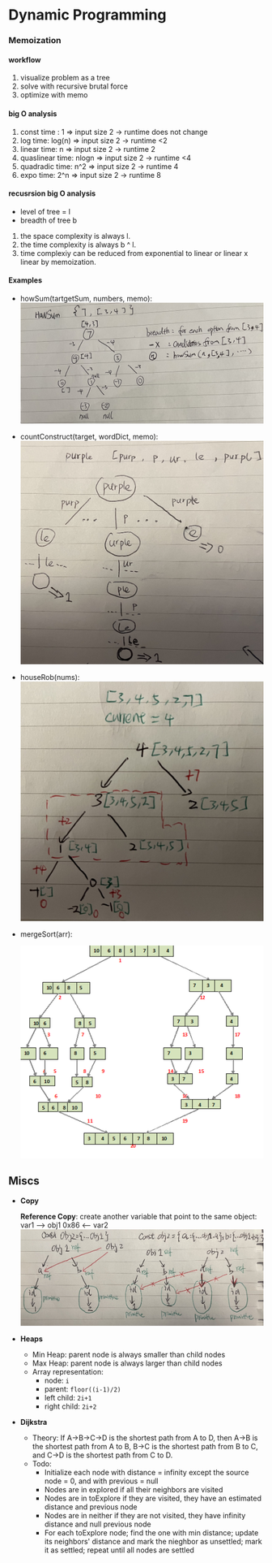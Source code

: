 # Dynamic Programming

### Memoization

#### workflow

1. visualize problem as a tree
2. solve with recursive brutal force
3. optimize with memo

#### big O analysis

1. const time : 1 => input size 2 -> runtime does not change
2. log time: log(n) => input size 2 -> runtime <2
3. linear time: n => input size 2 -> runtime 2
4. quaslinear time: nlogn => input size 2 -> runtime <4
5. quadradic time: n^2 => input size 2 -> runtime 4
6. expo time: 2^n => input size 2 -> runtime 8

#### recusrsion big O analysis

- level of tree = l
- breadth of tree b

1. the space complexity is always l.
2. the time complexity is always b ^ l.
3. time complexiy can be reduced from exponential to linear or linear x linear by memoization.

#### Examples

- howSum(tartgetSum, numbers, memo):
  ![image](../assets/howSum.jpg)

- countConstruct(target, wordDict, memo):
  ![image](../assets/countConstruct.jpg)

- houseRob(nums):
  ![image](../assets/houseRob.jpg)

- mergeSort(arr):

  ![image](../assets/mergesort1.png)

## Miscs

- **Copy**

  **Reference Copy**: create another variable that point to the same object: var1 --> obj1 0x86 <-- var2
  ![image](../assets/copy.jpg)

- **Heaps**

  - Min Heap: parent node is always smaller than child nodes
  - Max Heap: parent node is always larger than child nodes
  - Array representation:
    - node: `i`
    - parent: `floor((i-1)/2)`
    - left child: `2i+1`
    - right child: `2i+2`

- **Dijkstra**
  - Theory: If A->B->C->D is the shortest path from A to D, then A->B is the shortest path from A to B, B->C is the shortest path from B to C, and C->D is the shortest path from C to D.
  - Todo:
    - Initialize each node with distance = infinity except the source node = 0, and with previous = null
    - Nodes are in explored if all their neighbors are visited
    - Nodes are in toExplore if they are visited, they have an estimated distance and previous node
    - Nodes are in neither if they are not visited, they have infinity distance and null previous node
    - For each toExplore node; find the one with min distance; update its neighbors' distance and mark the nieghbor as unsettled; mark it as settled; repeat until all nodes are settled

